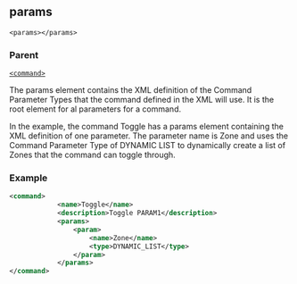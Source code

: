 ## params

`<params></params>`


### Parent

[`<command>`][1]


The params element contains the XML definition of the Command Parameter Types that the command defined in the XML will use. It is the root element for al parameters for a command. 

In the example, the command Toggle has a params element containing the XML definition of one parameter. The parameter name is Zone and uses the Command Parameter Type of DYNAMIC LIST to dynamically create a list of Zones that the command can toggle through.

### Example

```xml
<command>
			<name>Toggle</name>
			<description>Toggle PARAM1</description>
			<params>
				<param>
					<name>Zone</name>
					<type>DYNAMIC_LIST</type>
				</param>
			</params>
</command>
```





[1]:	https://verbose-telegram-5004f902.pages.github.io/#actions-xml-action